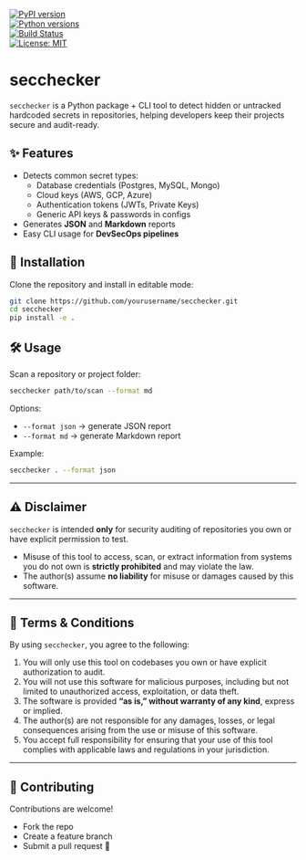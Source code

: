 [![PyPI version](https://img.shields.io/pypi/v/secchecker.svg)](https://pypi.org/project/secchecker/)  
[![Python versions](https://img.shields.io/pypi/pyversions/secchecker.svg)](https://pypi.org/project/secchecker/)  
[![Build Status](https://github.com/yourusername/secchecker/actions/workflows/ci.yml/badge.svg)](https://github.com/yourusername/secchecker/actions)  
[![License: MIT](https://img.shields.io/badge/License-MIT-yellow.svg)](LICENSE)  


# secchecker  

`secchecker` is a Python package + CLI tool to detect hidden or untracked hardcoded secrets in repositories, helping developers keep their projects secure and audit-ready.  



## ✨ Features  
- Detects common secret types:  
  - Database credentials (Postgres, MySQL, Mongo)  
  - Cloud keys (AWS, GCP, Azure)  
  - Authentication tokens (JWTs, Private Keys)  
  - Generic API keys & passwords in configs  
- Generates **JSON** and **Markdown** reports  
- Easy CLI usage for **DevSecOps pipelines**  


## 🚀 Installation  

Clone the repository and install in editable mode:  

```bash
git clone https://github.com/yourusername/secchecker.git
cd secchecker
pip install -e .
````

## 🛠 Usage

Scan a repository or project folder:

```bash
secchecker path/to/scan --format md
```

Options:

* `--format json` → generate JSON report
* `--format md` → generate Markdown report

Example:

```bash
secchecker . --format json
```

---

## ⚠️ Disclaimer

`secchecker` is intended **only** for security auditing of repositories you own or have explicit permission to test.

* Misuse of this tool to access, scan, or extract information from systems you do not own is **strictly prohibited** and may violate the law.
* The author(s) assume **no liability** for misuse or damages caused by this software.

---

## 📜 Terms & Conditions

By using `secchecker`, you agree to the following:

1. You will only use this tool on codebases you own or have explicit authorization to audit.
2. You will not use this software for malicious purposes, including but not limited to unauthorized access, exploitation, or data theft.
3. The software is provided **“as is,” without warranty of any kind**, express or implied.
4. The author(s) are not responsible for any damages, losses, or legal consequences arising from the use or misuse of this software.
5. You accept full responsibility for ensuring that your use of this tool complies with applicable laws and regulations in your jurisdiction.

---

## 🤝 Contributing

Contributions are welcome!

* Fork the repo
* Create a feature branch
* Submit a pull request 🚀



